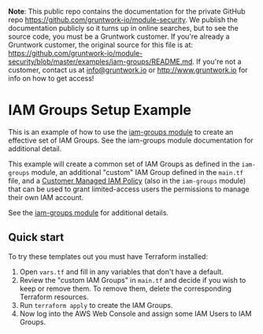 **Note**: This public repo contains the documentation for the private GitHub repo <https://github.com/gruntwork-io/module-security>.
We publish the documentation publicly so it turns up in online searches, but to see the source code, you must be a Gruntwork customer.
If you're already a Gruntwork customer, the original source for this file is at: <https://github.com/gruntwork-io/module-security/blob/master/examples/iam-groups/README.md>.
If you're not a customer, contact us at <info@gruntwork.io> or <http://www.gruntwork.io> for info on how to get access!

# IAM Groups Setup Example

This is an example of how to use the [iam-groups module](/modules/iam-groups) to create an effective set of IAM Groups.
See the iam-groups module documentation for additional detail.

This example will create a common set of IAM Groups as defined in the `iam-groups` module, an additional "custom" IAM 
Group defined in the `main.tf` file, and a [Customer Managed IAM Policy](http://docs.aws.amazon.com/IAM/latest/UserGuide/access_policies_managed-vs-inline.html) 
(also in the `iam-groups` module) that can be used to grant limited-access users the permissions to manage their own IAM 
account. 

See the [iam-groups module](/modules/iam-groups) for additional details.

## Quick start

To try these templates out you must have Terraform installed:

1. Open `vars.tf` and fill in any variables that don't have a default.
1. Review the "custom IAM Groups" in `main.tf` and decide if you wish to keep or remove them. To remove them, delete 
   the corresponding Terraform resources. 
1. Run `terraform apply` to create the IAM Groups.
1. Now log into the AWS Web Console and assign some IAM Users to IAM Groups.
